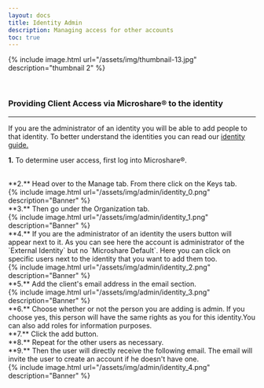```yaml
---
layout: docs
title: Identity Admin
description: Managing access for other accounts
toc: true
---
```






{% include image.html url="/assets/img/thumbnail-13.jpg" description="thumbnail 2" %}

<br>




### Providing Client Access via Microshare® to the identity
---------------------------------------

If you are the administrator of an identity you will be able to add people to that identity. To better understand the identities you can read our [identity guide.](../../../technical/microshare-platform-advanced/identity-guide/)

**1.** To determine user access, first log into Microshare®. 

<br>
**2.** Head over to the Manage tab. From there click on the Keys tab.

<br>
{% include image.html url="/assets/img/admin/identity_0.png" description="Banner" %}

<br>
**3.** Then go under the Organization tab. 

<br>
{% include image.html url="/assets/img/admin/identity_1.png" description="Banner" %}

<br>
**4.** If you are the administrator of an identity the users button will appear next to it. As you can see here the account is administrator of the `External Identity` but no `Microshare Default`. Here you can click on specific users next to the identity that you want to add them too. 

<br>
{% include image.html url="/assets/img/admin/identity_2.png" description="Banner" %}

<br>
**5.** Add the client's email address in the email section.

<br>
{% include image.html url="/assets/img/admin/identity_3.png" description="Banner" %}

<br>
**6.** Choose whether or not the person you are adding is admin. If you choose yes, this person will have the same rights as you for this identity.You can also add roles for information purposes.

<br>
**7.** Click the add button.

<br>
**8.** Repeat for the other users as necessary. 

<br>
**9.** Then the user will directly receive the following email. The email will invite the user to create an account if he doesn't have one. 

<br>
{% include image.html url="/assets/img/admin/identity_4.png" description="Banner" %}
